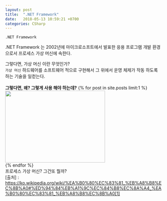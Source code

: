 ```yaml
---
layout: post
title:  ".NET Framework"
date:   2018-05-13 10:59:21 +0700
categories: CSharp
---
```

`.NET Framework`

.NET Framework 는 2002년에 마이크로소프트에서 발표한 응용 프로그램 개발 환경으로서
프로세스 가상 머신에 속한다.

그렇다면, 가상 머신 이란 무엇인가?<br>
`가상 머신`
하드웨어를 소프트웨어 적으로 구현해서 그 위에서 운영 체제가 작동 하도록 하는 기술을 일컫는다.<br>
<br>
<b>그렇다면, 왜? 그렇게 사용 해야 하는데?</b>
{% for post in site.posts limit:1 %}
<img src="https://paypulse.github.io/assets/images/virtualmachin.png" width="320" height="231"/>  
{% endfor %}
<br>
프로세스 가상 머신? 그건또 뭘까? <br>
[출처] : https://ko.wikipedia.org/wiki/%EA%B0%80%EC%83%81_%EB%A8%B8%EC%8B%A0#%ED%94%84%EB%A1%9C%EC%84%B8%EC%8A%A4_%EA%B0%80%EC%83%81_%EB%A8%B8%EC%8B%A0[1]

